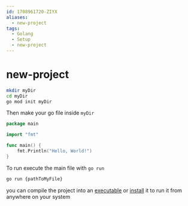 ```yaml
---
id: 1708961720-ZIYX
aliases:
  - new-project
tags:
  - Golang
  - Setup
  - new-project
---
```


# new-project

```bash
mkdir myDir
cd myDir
go mod init myDir
```

Then make your go file inside `myDir`

```go
package main

import "fmt"

func main() {
    fmt.Println("Hello, World!")
}
```
To run execute the main file with `go run`

```bash
go run {pathToMyFile}
```
you can compile the project into an [executable](1708961076-UFWE.md) or
[install](1708961122-HGVW.md) it to run it from anywhere on your system


